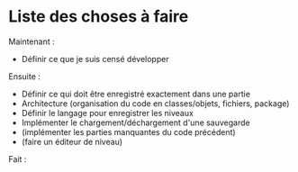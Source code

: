 # Liste des choses à faire

Maintenant :

* Définir ce que je suis censé développer

Ensuite :

* Définir ce qui doit être enregistré exactement dans une partie
* Architecture (organisation du code en classes/objets, fichiers, package)
* Définir le langage pour enregistrer les niveaux
* Implémenter le chargement/déchargement d'une sauvegarde
* (implémenter les parties manquantes du code précédent)
* (faire un éditeur de niveau)

Fait :